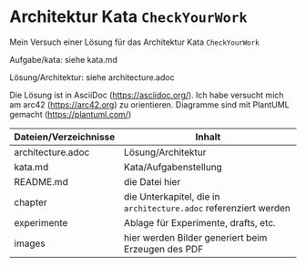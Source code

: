 # Architektur Kata `CheckYourWork`

Mein Versuch einer Lösung für das Architektur Kata `CheckYourWork`

Aufgabe/kata: siehe kata.md

Lösung/Architektur: siehe architecture.adoc

Die Lösung ist in AsciiDoc (https://asciidoc.org/). Ich habe versucht mich am arc42 (https://arc42.org) zu orientieren.
Diagramme sind mit PlantUML gemacht (https://plantuml.com/)

Dateien/Verzeichnisse|Inhalt
---|---
architecture.adoc|Lösung/Architektur
kata.md|Kata/Aufgabenstellung
README.md|die Datei hier
chapter|die Unterkapitel, die in `architecture.adoc` referenziert werden
experimente|Ablage für Experimente, drafts, etc.
images|hier werden Bilder generiert beim Erzeugen des PDF
